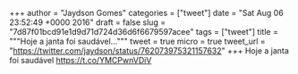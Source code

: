
+++
author = "Jaydson Gomes"
categories = ["tweet"]
date = "Sat Aug 06 23:52:49 +0000 2016"
draft = false
slug = "7d87f01bcd91e1d9d71d724d36d6f6679597acee"
tags = ["tweet"]
title = """Hoje a janta foi saudável..."""
tweet = true
micro = true
tweet_url = "https://twitter.com/jaydson/status/762073975321157632"
+++
Hoje a janta foi saudável https://t.co/YMCPwnVDiV
